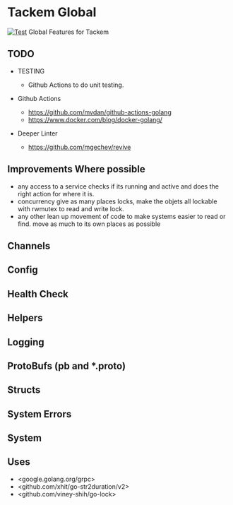# Tackem Global
[![Test](https://github.com/Tackem-org/Global/actions/workflows/test.yml/badge.svg)](https://github.com/Tackem-org/Global/actions/workflows/test.yml)
Global Features for Tackem
## TODO
- TESTING
  - Github Actions to do unit testing.


- Github Actions
  - <https://github.com/mvdan/github-actions-golang>
  - <https://www.docker.com/blog/docker-golang/>
- Deeper Linter
  - <https://github.com/mgechev/revive>
## Improvements Where possible
  - any access to a service checks if its running and active and does the right action for where it is.
  - concurrency give as many places locks, make the objets all lockable with rwmutex to read and write lock.
  - any other lean up movement of code to make systems easier to read or find. move as much to its own places as possible

## Channels

## Config

## Health Check

## Helpers

## Logging

## ProtoBufs (pb and *.proto)

## Structs

## System Errors

## System

## Uses
- <google.golang.org/grpc>
- <github.com/xhit/go-str2duration/v2>
- <github.com/viney-shih/go-lock>
